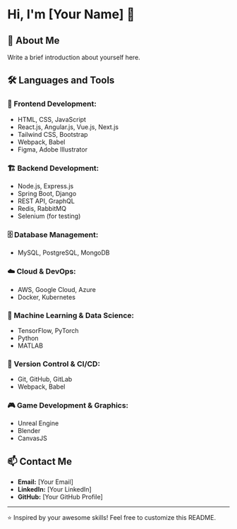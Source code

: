 # Hi, I'm [Your Name] 👋

## 🚀 About Me
Write a brief introduction about yourself here.

## 🛠️ Languages and Tools

### 🎨 Frontend Development:
- HTML, CSS, JavaScript
- React.js, Angular.js, Vue.js, Next.js
- Tailwind CSS, Bootstrap
- Webpack, Babel
- Figma, Adobe Illustrator

### 🏗 Backend Development:
- Node.js, Express.js
- Spring Boot, Django
- REST API, GraphQL
- Redis, RabbitMQ
- Selenium (for testing)

### 🗄️ Database Management:
- MySQL, PostgreSQL, MongoDB

### ☁️ Cloud & DevOps:
- AWS, Google Cloud, Azure
- Docker, Kubernetes

### 🤖 Machine Learning & Data Science:
- TensorFlow, PyTorch
- Python
- MATLAB

### 🔧 Version Control & CI/CD:
- Git, GitHub, GitLab
- Webpack, Babel

### 🎮 Game Development & Graphics:
- Unreal Engine
- Blender
- CanvasJS

## 📫 Contact Me
- **Email:** [Your Email]
- **LinkedIn:** [Your LinkedIn]
- **GitHub:** [Your GitHub Profile]

---
⭐️ Inspired by your awesome skills! Feel free to customize this README.
